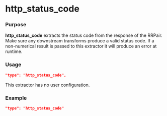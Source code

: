 # http_status_code

### Purpose

**http_status_code** extracts the status code from the response of the RRPair. Make sure any downstream transforms produce a valid status code. If a non-numerical result is passed to this extractor it will produce an error at runtime.

### Usage

```json
"type": "http_status_code",
```

This extractor has no user configuration.

### Example

```json
"type": "http_status_code"
```
